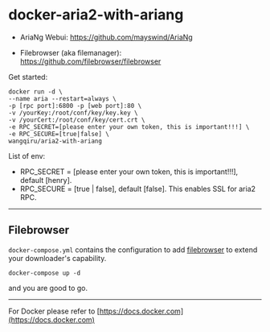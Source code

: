 # docker-aria2-with-ariang

- AriaNg Webui: https://github.com/mayswind/AriaNg

- Filebrowser (aka filemanager): https://github.com/filebrowser/filebrowser


Get started:
```
docker run -d \
--name aria --restart=always \
-p [rpc port]:6800 -p [web port]:80 \
-v /yourKey:/root/conf/key/key.key \
-v /yourCert:/root/conf/key/cert.crt \
-e RPC_SECRET=[please enter your own token, this is important!!!] \
-e RPC_SECURE=[true|false] \
wangqiru/aria2-with-ariang
```

List of env:
- RPC_SECRET = [please enter your own token, this is important!!!], default [henry].
- RPC_SECURE = [true | false], default [false]. This enables SSL for aria2 RPC.

---
## Filebrowser

`docker-compose.yml` contains the configuration to add [filebrowser](https://github.com/filebrowser/filebrowser) to extend your downloader's capability.

```
docker-compose up -d
```

and you are good to go.

---
For Docker please refer to [https://docs.docker.com](https://docs.docker.com)
